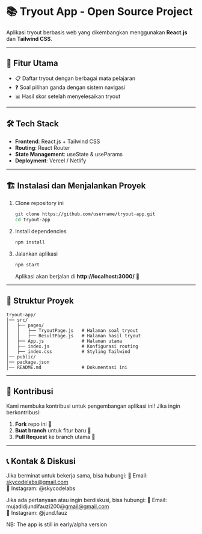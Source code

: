 # 📚 Tryout App - Open Source Project  
Aplikasi tryout berbasis web yang dikembangkan menggunakan **React.js** dan **Tailwind CSS**.  

---

## 🚀 Fitur Utama  
- 📋 Daftar tryout dengan berbagai mata pelajaran  
- ❓ Soal pilihan ganda dengan sistem navigasi  
- 📊 Hasil skor setelah menyelesaikan tryout  

---

## 🛠 Tech Stack  
- **Frontend**: React.js + Tailwind CSS  
- **Routing**: React Router  
- **State Management**: useState & useParams  
- **Deployment**: Vercel / Netlify  

---

## 🏗 Instalasi dan Menjalankan Proyek  

1. Clone repository ini  
   ```bash
   git clone https://github.com/username/tryout-app.git
   cd tryout-app
   ```
2. Install dependencies  
   ```bash
   npm install
   ```
3. Jalankan aplikasi  
   ```bash
   npm start
   ```
   Aplikasi akan berjalan di **http://localhost:3000/** 🚀  

---

## 📌 Struktur Proyek  
```
tryout-app/
│── src/
│   ├── pages/
│   │   ├── TryoutPage.js   # Halaman soal tryout
│   │   ├── ResultPage.js   # Halaman hasil tryout
│   ├── App.js              # Halaman utama
│   ├── index.js            # Konfigurasi routing
│   ├── index.css           # Styling Tailwind
│── public/
│── package.json
│── README.md               # Dokumentasi ini
```

---

## 🤝 Kontribusi  
Kami membuka kontribusi untuk pengembangan aplikasi ini! Jika ingin berkontribusi:  
1. **Fork** repo ini 🍴  
2. **Buat branch** untuk fitur baru 🔧  
3. **Pull Request** ke branch utama 🚀  

---

## 📞 Kontak & Diskusi  
Jika berminat untuk bekerja sama, bisa hubungi: 
📩 Email: skycodelabs@gmail.com  
💬 Instagram: @skycodelabs

Jika ada pertanyaan atau ingin berdiskusi, bisa hubungi: 
📩 Email: mujadidjundifauzi200@gmail@gmail.com  
💬 Instagram: @jund.fauz


NB: The app is still in early/alpha version
